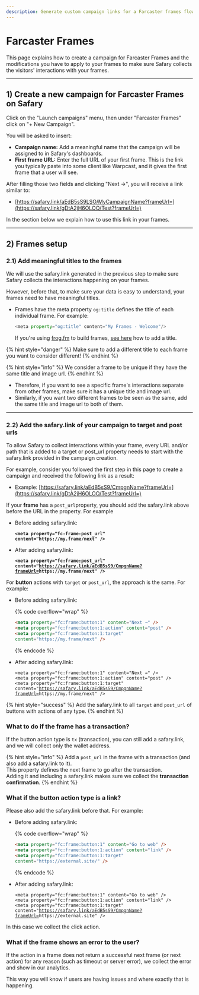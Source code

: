 ```yaml
---
description: Generate custom campaign links for a Farcaster frames flow
---
```


# Farcaster Frames

This page explains how to create a campaign for Farcaster Frames and the modifications you have to apply to your frames to make sure Safary collects the visitors' interactions with your frames.

***

## 1) Create a new campaign for Farcaster Frames on Safary

Click on the "Launch campaigns" menu, then under "Farcaster Frames" click on "+ New Campaign".

You will be asked to insert:

* **Campaign name:** Add a meaningful name that the campaign will be assigned to in Safary's dashboards.
* **First frame URL:** Enter the full URL of your first frame. This is the link you typically paste into some client like Warpcast, and it gives the first frame that a user will see.

After filling those two fields and clicking "Next →", you will receive a link similar to:

* [https://safary.link/aEdB5sS9LSO/MyCampaignName?frameUrl=](https://safary.link/gDtA2jH6OLOO/Test?frameUrl=)

In the section below we explain how to use this link in your frames.

***

## 2) Frames setup

### 2.1) Add meaningful titles to the frames

We will use the safary.link generated in the previous step to make sure Safary collects the interactions happening on your frames.

However, before that, to make sure your data is easy to understand, your frames need to have meaningful titles.

*   Frames have the meta property `og:title` defines the title of each individual frame. For example:

    ```python
    <meta property="og:title" content="My Frames - Welcome"/>
    ```

    If you're using [frog.fm](https://frog.fm/) to build frames, [see here](https://frog.fm/reference/frog-frame-response#title) how to add a title.

{% hint style="danger" %}
Make sure to add a different title to each frame you want to consider different!
{% endhint %}

{% hint style="info" %}
We consider a frame to be unique if they have the same title and image url.
{% endhint %}

* Therefore, if you want to see a specific frame's interactions separate from other frames, make sure it has a unique title and image url.
* Similarly, if you want two different frames to be seen as the same, add the same title and image url to both of them.

***

### 2.2) Add the safary.link of your campaign to target and post urls

To allow Safary to collect interactions within your frame, every URL and/or path that is added to a target or post\_url property needs to start with the safary.link provided in the campaign creation.

For example, consider you followed the first step in this page to create a campaign and received the following link as a result:

* Example: [https://safary.link/aEdB5sS9/CmpgnName?frameUrl=](https://safary.link/gDtA2jH6OLOO/Test?frameUrl=)

If your **frame** has a `post_url`property, you should add the safary.link above before the URL in the property. For example

*   Before adding safary.link:&#x20;

    <pre class="language-html" data-overflow="wrap"><code class="lang-html"><strong>&#x3C;meta property="fc:frame:post_url" 
    </strong><strong>content="https://my.frame/next" />
    </strong></code></pre>
*   After adding safary.link:&#x20;

    <pre class="language-html" data-overflow="wrap"><code class="lang-html"><strong>&#x3C;meta property="fc:frame:post_url" 
    </strong><strong>content="<a data-footnote-ref href="#user-content-fn-1">https://safary.link/aEdB5sS9/CmpgnName?frameUrl=</a>https://my.frame/next" />
    </strong></code></pre>

For **button** actions with `target` or `post_url`, the approach is the same. For example:

*   Before adding safary.link:&#x20;

    {% code overflow="wrap" %}
    ```html
    <meta property="fc:frame:button:1" content="Next →" />
    <meta property="fc:frame:button:1:action" content="post" />
    <meta property="fc:frame:button:1:target" 
    content="https://my.frame/next" />
    ```
    {% endcode %}
*   After adding safary.link:&#x20;

    <pre class="language-html" data-overflow="wrap"><code class="lang-html">&#x3C;meta property="fc:frame:button:1" content="Next →" />
    &#x3C;meta property="fc:frame:button:1:action" content="post" />
    &#x3C;meta property="fc:frame:button:1:target" 
    content="<a data-footnote-ref href="#user-content-fn-2">https://safary.link/aEdB5sS9/CmpgnName?frameUrl=</a>https://my.frame/next" />
    </code></pre>

{% hint style="success" %}
Add the safary.link to all `target` and `post_url` of buttons with actions of any type.
{% endhint %}

### **What to do if the frame has a transaction?**

If the button action type is `tx` (transaction), you can still add a safary.link, and we will collect only the wallet address.

{% hint style="info" %}
Add a `post_url` in the frame with a transaction (and also add a safary.link to it). \
This property defines the next frame to go after the transaction.\
Adding it and including a safary.link makes sure we collect the **transaction confirmation**.
{% endhint %}

### What if the button action type is a link?

Please also add the safary.link before that. For example:

*   Before adding safary.link:&#x20;

    {% code overflow="wrap" %}
    ```html
    <meta property="fc:frame:button:1" content="Go to web" />
    <meta property="fc:frame:button:1:action" content="link" />
    <meta property="fc:frame:button:1:target" 
    content="https://external.site/" />
    ```
    {% endcode %}
*   After adding safary.link:&#x20;

    <pre class="language-html" data-overflow="wrap"><code class="lang-html">&#x3C;meta property="fc:frame:button:1" content="Go to web" />
    &#x3C;meta property="fc:frame:button:1:action" content="link" />
    &#x3C;meta property="fc:frame:button:1:target" 
    content="<a data-footnote-ref href="#user-content-fn-3">https://safary.link/aEdB5sS9/CmpgnName?frameUrl=</a>https://external.site" />
    </code></pre>

In this case we collect the click action.

### What if the frame shows an error to the user?

If the action in a frame does not return a successful next frame (or next action) for any reason (such as timeout or server error), we collect the error and show in our analytics.

This way you will know if users are having issues and where exactly that is happening.



[^1]: This was added!

[^2]: This was added!

[^3]: This was added!
